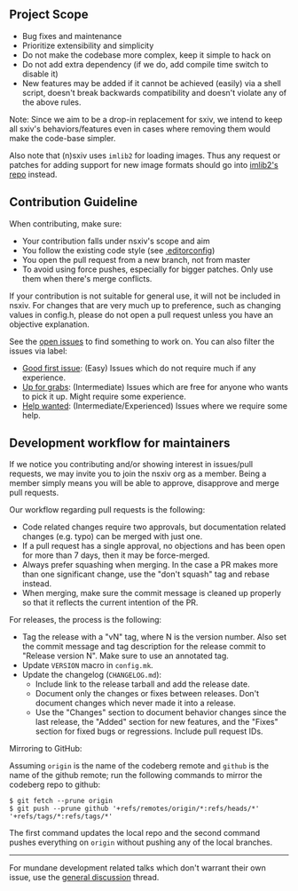 Project Scope
-------------

  * Bug fixes and maintenance
  * Prioritize extensibility and simplicity
  * Do not make the codebase more complex, keep it simple to hack on
  * Do not add extra dependency (if we do, add compile time switch to disable it)
  * New features may be added if it cannot be achieved (easily) via a shell script,
    doesn't break backwards compatibility and doesn't violate any of the above rules.

Note: Since we aim to be a drop-in replacement for sxiv, we intend to keep all
sxiv's behaviors/features even in cases where removing them would make the
code-base simpler.

Also note that (n)sxiv uses `imlib2` for loading images. Thus any request or
patches for adding support for new image formats should go into
[imlib2's repo](https://git.enlightenment.org/old/legacy-imlib2) instead.


Contribution Guideline
----------------------

When contributing, make sure:

  * Your contribution falls under nsxiv's scope and aim
  * You follow the existing code style (see [.editorconfig](.editorconfig))
  * You open the pull request from a new branch, not from master
  * To avoid using force pushes, especially for bigger patches. Only use them
    when there's merge conflicts.

If your contribution is not suitable for general use, it will not be included in nsxiv.
For changes that are very much up to preference, such as changing values in config.h,
please do not open a pull request unless you have an objective explanation.

See the [open issues](https://codeberg.org/nsxiv/nsxiv/issues) to find something
to work on. You can also filter the issues via label:

* [Good first issue](https://codeberg.org/nsxiv/nsxiv/issues?labels=49698):
  (Easy) Issues which do not require much if any experience.
* [Up for grabs](https://codeberg.org/nsxiv/nsxiv/issues?labels=49705):
  (Intermediate) Issues which are free for anyone who wants to pick it up.
  Might require some experience.
* [Help wanted](https://codeberg.org/nsxiv/nsxiv/issues?labels=49699):
  (Intermediate/Experienced) Issues where we require some help.


Development workflow for maintainers
------------------------------------

If we notice you contributing and/or showing interest in issues/pull requests,
we may invite you to join the nsxiv org as a member. Being a member simply means
you will be able to approve, disapprove and merge pull requests.

Our workflow regarding pull requests is the following:

  * Code related changes require two approvals, but documentation related
    changes (e.g. typo) can be merged with just one.
  * If a pull request has a single approval, no objections and has been open
    for more than 7 days, then it may be force-merged.
  * Always prefer squashing when merging. In the case a PR makes more than one
    significant change, use the "don't squash" tag and rebase instead.
  * When merging, make sure the commit message is cleaned up properly so that
    it reflects the current intention of the PR.

For releases, the process is the following:

  * Tag the release with a "vN" tag, where N is the version number. Also set
    the commit message and tag description for the release commit to "Release
    version N". Make sure to use an annotated tag.
  * Update `VERSION` macro in `config.mk`.
  * Update the changelog (`CHANGELOG.md`):
    * Include link to the release tarball and add the release date.
    * Document only the changes or fixes between releases. Don't document
      changes which never made it into a release.
    * Use the "Changes" section to document behavior changes since the last
      release, the "Added" section for new features, and the "Fixes" section
      for fixed bugs or regressions. Include pull request IDs.

Mirroring to GitHub:

Assuming `origin` is the name of the codeberg remote and `github` is the name
of the github remote; run the following commands to mirror the codeberg repo to
github:

```console
$ git fetch --prune origin
$ git push --prune github '+refs/remotes/origin/*:refs/heads/*' '+refs/tags/*:refs/tags/*'
```

The first command updates the local repo and the second command pushes
everything on `origin` without pushing any of the local branches.

- - -

For mundane development related talks which don't warrant their own issue, use
the [general discussion](https://codeberg.org/nsxiv/nsxiv/issues/294) thread.
